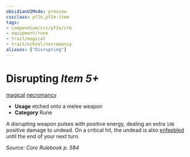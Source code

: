 ```yaml
---
obsidianUIMode: preview
cssclass: pf2e,pf2e-item
tags:
- compendium/src/pf2e/crb
- equipment/rune
- trait/magical
- trait/school/necromancy
aliases: ["Disrupting"]
---
```

# Disrupting *Item 5+*  
[magical](magical.md)  [necromancy](necromancy.md)  

- **Usage** etched onto a melee weapon
- **Category** Rune

A disrupting weapon pulses with positive energy, dealing an extra `1d6` positive damage to undead. On a critical hit, the undead is also [enfeebled](conditions.md#Enfeebled) until the end of your next turn.

*Source: Core Rulebook p. 584*